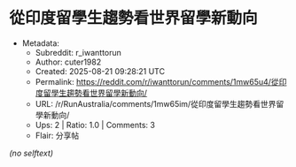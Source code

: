 # 從印度留學生趨勢看世界留學新動向

- Metadata:
  - Subreddit: r_iwanttorun
  - Author: cuter1982
  - Created: 2025-08-21 09:28:21 UTC
  - Permalink: https://reddit.com/r/iwanttorun/comments/1mw65u4/從印度留學生趨勢看世界留學新動向/
  - URL: /r/RunAustralia/comments/1mw65im/從印度留學生趨勢看世界留學新動向/
  - Ups: 2 | Ratio: 1.0 | Comments: 3
  - Flair: 分享帖

_(no selftext)_
